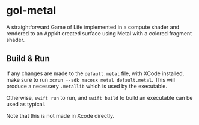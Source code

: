 # gol-metal
A straightforward Game of Life implemented in a compute shader and rendered to an Appkit created surface using Metal with a colored fragment shader.

## Build & Run
If any changes are made to the `default.metal` file, with XCode installed, make sure to run `xcrun --sdk macosx metal default.metal`. 
This will produce a necessery `.metallib` which is used by the executable.

Otherwise, `swift run` to run, and `swift build` to build an executable can be used as typical.

Note that this is not made in Xcode directly.
